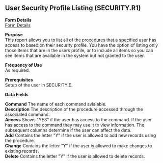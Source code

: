 ##  User Security Profile Listing (SECURITY.R1)

<PageHeader />

**Form Details**  
[ Form Details ](SECURITY-R1-1/README.md)   

**Purpose**  
This report allows you to list all of the procedures that a specified user has
access to based on their security profile. You have the option of listing only
those items that are in the users profile, or to include all items so you can
see items that are available in the system but not granted to the user.

**Frequency of Use**  
As required.

**Prerequisites**  
Setup of the user in SECURITY.E.

**Data Fields**

**Command** The name of each command avialable.  
**Description** The description of the procedure accessed through the
associated command.  
**Access** Shows "YES" if the user has access to the command. If the user has
access to the command they may use it to view information. The subsequent
columns determine if the user can affect the data.  
**Add** Contains the letter "Y" if the user is allowed to add new records
using the procedure.  
**Change** Contains the letter "Y" if the user is allowed to make changes to
existing records.  
**Delete** Contains the letter "Y" if the user is allowed to delete records.  
  
<badge text= "Version 8.10.57" vertical="middle" />

<PageFooter />